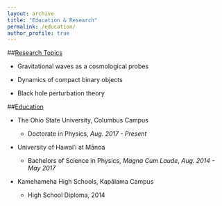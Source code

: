 ```yaml
---
layout: archive
title: "Education & Research"
permalink: /education/
author_profile: true
---
```


##<u>Research Topics</u>

- Gravitational waves as a cosmological probes

- Dynamics of compact binary objects

- Black hole perturbation theory

##<u>Education</u>

- The Ohio State University, Columbus Campus
	- Doctorate in Physics, _Aug. 2017 - Present_

- University of Hawaiʻi at Mānoa
	- Bachelors of Science in Physics, _Magna Cum Laude_, _Aug. 2014 - May 2017_

- Kamehameha High Schools, Kapālama Campus
	- High School Diploma, 2014
